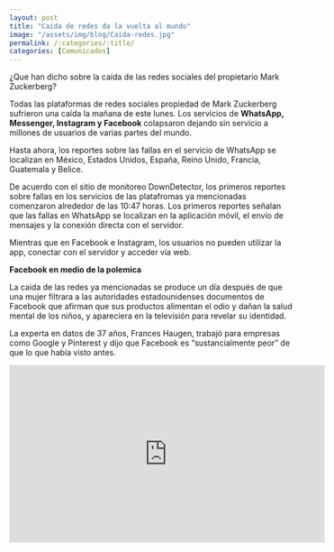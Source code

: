 ```yaml
---
layout: post
title: "Caida de redes da la vuelta al mundo"
image: "/assets/img/blog/Caida-redes.jpg"
permalink: /:categories/:title/
categories: [Comunicados]
---
```


¿Que han dicho sobre la caída de las redes sociales del propietario Mark Zuckerberg?


Todas las plataformas de redes sociales propiedad de Mark Zuckerberg sufrieron una caída la mañana de este lunes. Los servicios de **WhatsApp, Messenger, Instagram y Facebook** colapsaron dejando sin servicio a millones de usuarios de varias partes del mundo.

Hasta ahora, los reportes sobre las fallas en el servicio de WhatsApp se localizan en México, Estados Unidos, España, Reino Unido, Francia, Guatemala y Belice.

De acuerdo con el sitio de monitoreo DownDetector, los primeros reportes sobre fallas en los servicios de las platafromas ya mencionadas comenzaron alrededor de las 10:47 horas.
Los primeros reportes señalan que las fallas en WhatsApp se localizan en la aplicación móvil, el envío de mensajes y la conexión directa con el servidor.

Mientras que en Facebook e Instagram, los usuarios no pueden utilizar la app, conectar con el servidor y acceder vía web.

**Facebook en medio de la polemica**

La caida de las redes ya mencionadas se produce un día después de que una mujer filtrara a las autoridades estadounidenses documentos de Facebook que afirman que sus productos alimentan el odio y dañan la salud mental de los niños, y apareciera en la televisión para revelar su identidad.

La experta en datos de 37 años, Frances Haugen, trabajó para empresas como Google y Pinterest y dijo que Facebook es “sustancialmente peor” de que lo que había visto antes.

<div class="embed-responsive embed-responsive-16by9">

<iframe width="560" height="315" src="https://www.youtube.com/embed/DncVXzBjxD0" title="YouTube video player" frameborder="0" allow="accelerometer; autoplay; clipboard-write; encrypted-media; gyroscope; picture-in-picture" allowfullscreen></iframe>




